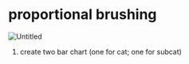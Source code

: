 # proportional brushing

![Untitled](proportional%20brushing%209c41bb7372b44c81a6dce71d680f007e/Untitled.png)

1. create two bar chart (one for cat; one for subcat)